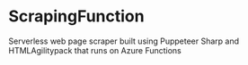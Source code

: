 # ScrapingFunction
Serverless web page scraper built using Puppeteer Sharp and HTMLAgilitypack that runs on Azure Functions
